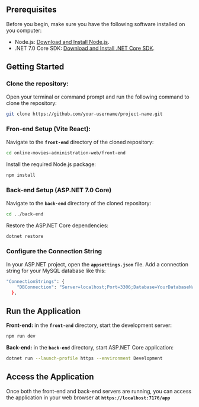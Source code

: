 ## Prerequisites
Before you begin, make sure you have the following software installed on you computer:
* Node.js: [Download and Install Node.js](https://nodejs.org/en/download).
* .NET 7.0 Core SDK: [Download and Install .NET Core SDK](https://dotnet.microsoft.com/en-us/download).

## Getting Started
### Clone the repository:
Open your terminal or command prompt and run the following command to clone the repository:
```bash
git clone https://github.com/your-username/project-name.git
```

### Fron-end Setup (Vite React):
Navigate to the **`front-end`** directory of the cloned repository:
``` bash
cd online-movies-administration-web/front-end
```
Install the required Node.js package:
```bash
npm install
```
### Back-end Setup (ASP.NET 7.0 Core)
Navigate to the **`back-end`** directory of the cloned repository:
```bash
cd ../back-end
```
Restore the ASP.NET Core dependencies:
```bash
dotnet restore
```
### Configure the Connection String
In your ASP.NET project, open the **`appsettings.json`** file. Add a connection string for your MySQL database like this:
```bash
"ConnectionStrings": {
    "DBConnection": "Server=localhost;Port=3306;Database=YourDatabaseName;User=root;Password=YourPassword;"
  },
```

## Run the Application
**Front-end:** in the **`front-end`** directory, start the development server:
```bash
npm run dev
```

**Back-end:** in the **`back-end`** directory, start ASP.NET Core application:
```bash
dotnet run --launch-profile https --environment Development
```

## Access the Application
Once both the front-end and back-end servers are running, you can access the application in your web browser at **`https://localhost:7176/app`**
